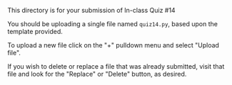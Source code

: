 This directory is for your submission of In-class Quiz #14

You should be uploading a single file named `quiz14.py`, based upon the template provided.


To upload a new file click on the "+" pulldown menu and select "Upload file".

If you wish to delete or replace a file that was already submitted,
visit that file and look for the "Replace" or "Delete" button, as
desired.

